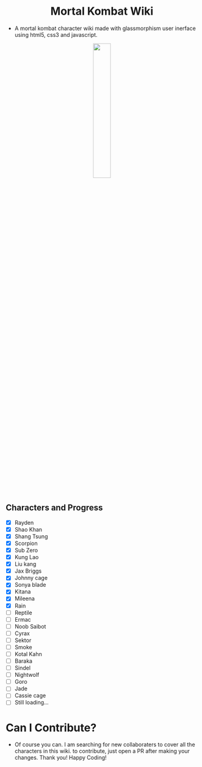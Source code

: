 <h1 align="Center">Mortal Kombat Wiki</h1>

- A mortal kombat character wiki made with glassmorphism user inerface using html5, css3 and javascript.
<p align="center">
  <img src="https://upload.wikimedia.org/wikipedia/sco/thumb/b/b1/Mortal_Kombat_Logo.svg/1200px-Mortal_Kombat_Logo.svg.png" height="30%" width="30%">
</p>

## Characters and Progress
- [x] Rayden
- [x] Shao Khan
- [x] Shang Tsung
- [x] Scorpion
- [x] Sub Zero
- [x] Kung Lao
- [x] Liu kang
- [x] Jax Briggs
- [x] Johnny cage
- [x] Sonya blade
- [x] Kitana
- [x] Mileena
- [x] Rain
- [ ] Reptile
- [ ] Ermac
- [ ] Noob Saibot
- [ ] Cyrax
- [ ] Sektor
- [ ] Smoke
- [ ] Kotal Kahn
- [ ] Baraka
- [ ] Sindel
- [ ] Nightwolf
- [ ] Goro
- [ ] Jade
- [ ] Cassie cage
- [ ] Still loading...

# Can I Contribute?
- Of course you can. I am searching for new collaboraters to cover all the characters in this wiki. to contribute, just open a PR after making your changes. Thank you! Happy Coding!
